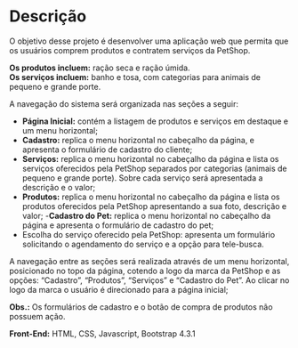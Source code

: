 # Descrição

O objetivo desse projeto é desenvolver uma aplicação web que permita que os usuários 
comprem produtos e contratem serviços da PetShop. 
 
**Os produtos incluem:** ração seca e ração úmida.  
**Os serviços incluem:** banho e tosa, com categorias para animais de pequeno e grande porte. 

A navegação do sistema será organizada nas seções a seguir: 
  - **Página Inicial:** contém a listagem de produtos e serviços em destaque e um menu 
horizontal;  
  - **Cadastro:** replica o menu horizontal no cabeçalho da página, e apresenta o 
formulário de cadastro do cliente; 
  - **Serviços:** replica o menu horizontal no cabeçalho da página e lista os serviços 
oferecidos pela PetShop separados por categorias (animais de pequeno e grande 
porte). Sobre cada serviço será apresentada a descrição e o valor; 
  - **Produtos:** replica o menu horizontal no cabeçalho da página e lista os produtos 
oferecidos pela PetShop apresentando a sua foto, descrição e valor; 
  -**Cadastro do Pet:** replica o menu horizontal no cabeçalho da página e apresenta o 
formulário de cadastro do pet; 
  - Escolha do serviço oferecido pela PetShop: apresenta um formulário solicitando o 
agendamento do serviço e a opção para tele-busca. 

A navegação entre as seções será realizada através de um menu horizontal, 
posicionado no topo da página, cotendo a logo da marca da PetShop e as 
opções: “Cadastro”, “Produtos”, “Serviços” e “Cadastro do Pet”. Ao clicar no logo da marca o 
usuário é direcionado para a página inicial;

**Obs.:** Os formulários de cadastro e o botão de compra de produtos não possuem ação.

**Front-End:** HTML, CSS, Javascript, Bootstrap 4.3.1

